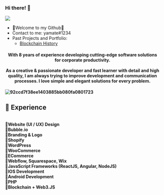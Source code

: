 ### Hi there! 👋

![](https://komarev.com/ghpvc/?username=Mr0XI&color=yellow)

- 💖Welcome to my Github💖
- Contact to me: yamate#1234
- Past Projects and Portfolio: 
  - <a href="https://github.com/yamate0116/Blockchain-overview">Blockchain History</a>

<h4 align="center">
  <b> With 8 years of experience developing cutting-edge software solutions for corporate productivity.<br/>
<br />
As a creative & passionate developer and fast learner with detail and high quality, I am always trying to improve development and communication processes. I love simple and elegant solutions for every problem.
<br />
</h4>

![92ccd7f38ee1403885bb080fa0801723](https://github.com/yamate0116/yamate0116/assets/125228912/f13e2d13-1b83-4f74-983a-bc3a01eb76ef)


  
 ## 💖 Experience
  <br />
📌Website (UI / UX) Design<br />
📌Bubble.io<br />
📌Branding & Logo<br />
📌Shopify<br />
📌WordPress<br />
📌WooCommerce<br />
📌ECommerce<br />
📌Webflow, Squarespace, Wix<br />
📌JavaScript Frameworks (ReactJS, Angular, NodeJS)<br />
📌IOS Development<br />
📌Android Development<br />
📌PHP<br />
📌Blockchain + Web3.JS<br />
 <br />
